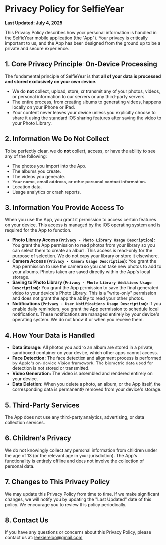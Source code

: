 # Privacy Policy for SelfieYear

**Last Updated: July 4, 2025**

This Privacy Policy describes how your personal information is handled in the SelfieYear mobile application (the "App"). Your privacy is critically important to us, and the App has been designed from the ground up to be a private and secure experience.

## 1. Core Privacy Principle: On-Device Processing

The fundamental principle of SelfieYear is that **all of your data is processed and stored exclusively on your own device.**

*   We do **not** collect, upload, store, or transmit any of your photos, videos, or personal information to our servers or any third-party servers.
*   The entire process, from creating albums to generating videos, happens locally on your iPhone or iPad.
*   Your content never leaves your device unless you explicitly choose to share it using the standard iOS sharing features after saving the video to your Photo Library.

## 2. Information We Do Not Collect

To be perfectly clear, we do **not** collect, access, or have the ability to see any of the following:
*   The photos you import into the App.
*   The albums you create.
*   The videos you generate.
*   Your name, email address, or other personal contact information.
*   Location data.
*   Usage analytics or crash reports.

## 3. Information You Provide Access To

When you use the App, you grant it permission to access certain features on your device. This access is managed by the iOS operating system and is required for the App to function.

*   **Photo Library Access (`Privacy - Photo Library Usage Description`):** You grant the App permission to read photos from your library so you can select them to create an album. This access is read-only for the purpose of selection. We do not copy your library or store it elsewhere.
*   **Camera Access (`Privacy - Camera Usage Description`):** You grant the App permission to use the camera so you can take new photos to add to your albums. Photos taken are saved directly within the App's local storage.
*   **Saving to Photo Library (`Privacy - Photo Library Additions Usage Description`):** You grant the App permission to save the final generated video to your device's Photo Library. This is a "write-only" permission and does not grant the app the ability to read your other photos.
*   **Notifications (`Privacy - User Notifications Usage Description`):** If you enable daily reminders, you grant the App permission to schedule local notifications. These notifications are managed entirely by your device's operating system. We do not know if or when you receive them.

## 4. How Your Data is Handled

*   **Data Storage:** All photos you add to an album are stored in a private, sandboxed container on your device, which other apps cannot access.
*   **Face Detection:** The face detection and alignment process is performed by Apple's on-device Vision framework. The biometric data used for detection is not stored or transmitted.
*   **Video Generation:** The video is assembled and rendered entirely on your device.
*   **Data Deletion:** When you delete a photo, an album, or the App itself, the corresponding data is permanently removed from your device's storage.

## 5. Third-Party Services

The App does not use any third-party analytics, advertising, or data collection services.

## 6. Children's Privacy

We do not knowingly collect any personal information from children under the age of 13 (or the relevant age in your jurisdiction). The App's functionality is entirely offline and does not involve the collection of personal data.

## 7. Changes to This Privacy Policy

We may update this Privacy Policy from time to time. If we make significant changes, we will notify you by updating the "Last Updated" date of this policy. We encourage you to review this policy periodically.

## 8. Contact Us

If you have any questions or concerns about this Privacy Policy, please contact us at: leekiereloo@gmail.com
